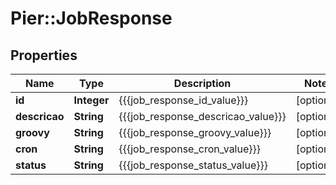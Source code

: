 # Pier::JobResponse

## Properties
Name | Type | Description | Notes
------------ | ------------- | ------------- | -------------
**id** | **Integer** | {{{job_response_id_value}}} | [optional] 
**descricao** | **String** | {{{job_response_descricao_value}}} | [optional] 
**groovy** | **String** | {{{job_response_groovy_value}}} | [optional] 
**cron** | **String** | {{{job_response_cron_value}}} | [optional] 
**status** | **String** | {{{job_response_status_value}}} | [optional] 


